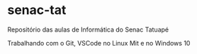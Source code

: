 # senac-tat
Repositório das aulas de Informática do Senac Tatuapé

Trabalhando com o Git, VSCode no Linux Mit e no Windows 10
